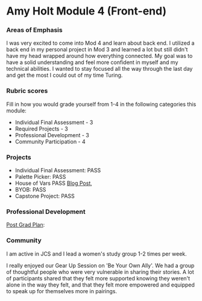 # Amy Holt Module 4 (Front-end)
### Areas of Emphasis
I was very excited to come into Mod 4 and learn about back end. I utilized a back end in my personal project in Mod 3 and learned a lot but still didn't have my head wrapped around how everything connected. My goal was to have a solid understanding and feel more confident in myself and my technical abilities. I wanted to stay focused all the way through the last day and get the most I could out of my time Turing.

### Rubric scores
Fill in how you would grade yourself from 1-4 in the following categories this module:
* Individual Final Assessment - 3
* Required Projects - 3
* Professional Development - 3
* Community Participation - 4

### Projects
* Individual Final Assessment: PASS
* Palette Picker: PASS
* House of Vars PASS [Blog Post](https://medium.com/@ameseholt/how-i-stumbled-upon-microservice-architecture-2051d136dc2d), 
* BYOB: PASS
* Capstone Project: PASS

### Professional Development
[Post Grad Plan](https://gist.github.com/ameseee/2647f105790c8777a92f8209a94b083f):

### Community
I am active in JCS and I lead a women's study group 1-2 times per week.

I really enjoyed our Gear Up Session on 'Be Your Own Ally'.  We had a group of thoughtful people who were very vulnerable in sharing their stories. A lot of participants shared that they felt more supported knowing they weren't alone in the way they felt, and that they felt more empowered and equipped to speak up for themselves more in pairings.
